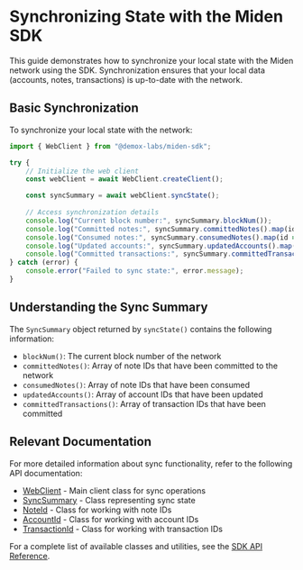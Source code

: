 # Synchronizing State with the Miden SDK

This guide demonstrates how to synchronize your local state with the Miden network using the SDK. Synchronization ensures that your local data (accounts, notes, transactions) is up-to-date with the network.

## Basic Synchronization

To synchronize your local state with the network:

```typescript
import { WebClient } from "@demox-labs/miden-sdk";

try {
    // Initialize the web client
    const webClient = await WebClient.createClient();

    const syncSummary = await webClient.syncState();
    
    // Access synchronization details
    console.log("Current block number:", syncSummary.blockNum());
    console.log("Committed notes:", syncSummary.committedNotes().map(id => id.toString()));
    console.log("Consumed notes:", syncSummary.consumedNotes().map(id => id.toString()));
    console.log("Updated accounts:", syncSummary.updatedAccounts().map(id => id.toString()));
    console.log("Committed transactions:", syncSummary.committedTransactions().map(id => id.toString()));
} catch (error) {
    console.error("Failed to sync state:", error.message);
}
```

## Understanding the Sync Summary

The `SyncSummary` object returned by `syncState()` contains the following information:

- `blockNum()`: The current block number of the network
- `committedNotes()`: Array of note IDs that have been committed to the network
- `consumedNotes()`: Array of note IDs that have been consumed
- `updatedAccounts()`: Array of account IDs that have been updated
- `committedTransactions()`: Array of transaction IDs that have been committed

## Relevant Documentation

For more detailed information about sync functionality, refer to the following API documentation:

- [WebClient](docs/src/web-client/api/classes/WebClient.md) - Main client class for sync operations
- [SyncSummary](docs/src/web-client/api/classes/SyncSummary.md) - Class representing sync state
- [NoteId](docs/src/web-client/api/classes/NoteId.md) - Class for working with note IDs
- [AccountId](docs/src/web-client/api/classes/AccountId.md) - Class for working with account IDs
- [TransactionId](docs/src/web-client/api/classes/TransactionId.md) - Class for working with transaction IDs

For a complete list of available classes and utilities, see the [SDK API Reference](docs/src/web-client/api/README.md). 
